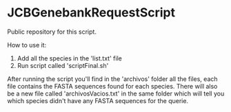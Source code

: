 # JCBGenebankRequestScript
Public repository for this script.

How to use it:
1. Add all the species in the 'list.txt' file
2. Run script called 'scriptFinal.sh'

After running the script you'll find in the 'archivos' folder all the files, each file contains the FASTA sequences found for each species.
There will also be a new file called 'archivosVacios.txt' in the same folder which will tell you which species didn't have any FASTA sequences for the querie.
